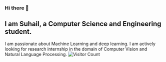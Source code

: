 ### Hi there 👋

<!--
**Suhail-BW/Suhail-BW** is a ✨ _special_ ✨ repository because its `README.md` (this file) appears on your GitHub profile.
- 🔭 I’m currently working on ...
- 🌱 I’m currently learning ...
- 👯 I’m looking to collaborate on ...
- 🤔 I’m looking for help with ...
- 💬 Ask me about ...
- 📫 How to reach me: ...
- 😄 Pronouns: ...
- ⚡ Fun fact: ...
-->
## I am Suhail, a Computer Science and Engineering student. 
I am passionate about Machine Learning and deep learning. I am actively looking for research internship in the domain of Computer Vision and Natural Language Processing.
![Visitor Count](https://profile-counter.glitch.me/Suhail-BW/count.svg)
